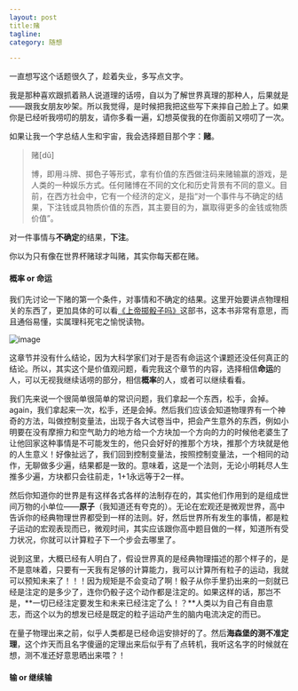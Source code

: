 ```yaml
---
layout: post
title:赌 
tagline: 
category: 随想

---
```


一直想写这个话题很久了，趁着失业，多写点文字。

我是那种喜欢跟抓着熟人说道理的话唠，自以为了解世界真理的那种人，后果就是——跟我女朋友吵架。所以我觉得，是时候把我把这些写下来摔自己脸上了。如果你是已经听我唠叨的朋友，请你多看一遍，幻想英俊我的在你面前又唠叨了一次。

如果让我一个字总结人生和宇宙，我会选择题目那个字：**赌**。

> 赌[dǔ] 
> 
> 博，即用斗牌、掷色子等形式，拿有价值的东西做注码来赌输赢的游戏，是人类的一种娱乐方式。任何赌博在不同的文化和历史背景有不同的意义。目前，在西方社会中，它有一个经济的定义，是指“对一个事件与不确定的结果，下注钱或具物质价值的东西，其主要目的为，赢取得更多的金钱或物质价值”。

对一件事情与**不确定**的结果，**下注**。

你以为只有像在世界杯赌球才叫赌，其实你每天都在赌。

#### 概率 or 命运

我们先讨论一下赌的第一个条件，对事情和不确定的结果。这里开始要讲点物理相关的东西了，更加具体的可以看[《上帝掷骰子吗》](http://book.douban.com/subject/1467022/)这部书，这本书非常有意思，而且通俗易懂，实属理科死宅之愉悦读物。

![image](http://img3.douban.com/lpic/s1486674.jpg)

这章节并没有什么结论，因为大科学家们对于是否有命运这个课题还没任何真正的结论。所以，其实这个是价值观问题，看完我这个章节的内容，选择相信**命运**的人，可以无视我继续话唠的部分，相信**概率**的人，或者可以继续看看。

我们先来说一个很简单很简单的常识问题，我们拿起一个东西，松手，会掉。again，我们拿起来一次，松手，还是会掉。然后我们应该会知道物理界有一个神奇的方法，叫做控制变量法，出现于各大试卷当中，把会产生意外的东西，例如小明要在没有摩擦力和空气助力的地方给一个方块加一个方向的力的时候他老婆生了让他回家这种事情是不可能发生的，他只会好好的推那个方块，推那个方块就是他的人生意义！好像扯远了，我们回到控制变量法，按照控制变量法，一个相同的动作，无聊做多少遍，结果都是一致的。意味着，这是一个法则，无论小明耗尽人生推多少遍，方块都只会往前走，1+1永远等于2一样。

然后你知道你的世界是有这样各式各样的法制存在的，其实他们作用到的是组成世间万物的小单位——**原子**（我知道还有夸克的）。无论在宏观还是微观世界，高中告诉你的经典物理世界都受到一样的法则。好，然后世界所有发生的事情，都是粒子运动的宏观表现而已，微观时间，其实应该跟你高中题目做的一样，知道所有受力状况，你就可以计算粒子下一个步会去哪里了。

说到这里，大概已经有人明白了，假设世界真的是经典物理描述的那个样子的，是不是意味着，只要有一天我有足够的计算能力，我可以计算所有粒子的运动，我就可以预知未来了！！！因为规矩是不会变动了啊！骰子从你手里扔出来的一刻就已经是注定的是多少了，连你仍骰子这个动作都是注定的。如果这样的话，那岂不是，**一切已经注定要发生和未来已经注定了么！？**人类以为自己有自由意志，而这个以为的想发已经是既定的粒子运动产生的脑内电流决定的而已。

在量子物理出来之前，似乎人类都是已经命运安排好的了。然后**海森堡的测不准定理**，这个炸天而且名字傻逼的定理出来后似乎有了点转机，我听这名字的时候就在想，测不准还好意思晒出来喂？！

 	

#### 输 or 继续输